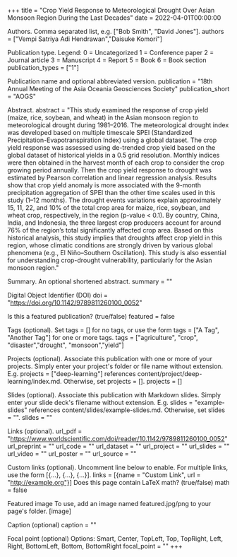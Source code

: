 +++ title = "Crop Yield Response to Meteorological Drought Over Asian Monsoon Region During the Last Decades" date = 2022-04-01T00:00:00

Authors. Comma separated list, e.g. ["Bob Smith", "David Jones"].
authors = ["Vempi Satriya Adi Hendrawan","Daisuke Komori"]

Publication type.
Legend:
0 = Uncategorized
1 = Conference paper
2 = Journal article
3 = Manuscript
4 = Report
5 = Book
6 = Book section
publication_types = ["1"]

Publication name and optional abbreviated version.
publication = "18th Annual Meeting of the Asia Oceania Geosciences Society" publication_short = "AOGS"

Abstract.
abstract = "This study examined the response of crop yield (maize, rice, soybean, and wheat) in the Asian monsoon region to meteorological drought during 1981–2016. The meteorological drought index was developed based on multiple timescale SPEI (Standardized Precipitation-Evapotranspiration Index) using a global dataset. The crop yield response was assessed using de-trended crop yield based on the global dataset of historical yields in a 0.5 grid resolution. Monthly indices were then obtained in the harvest month of each crop to consider the crop growing period annually. Then the crop yield response to drought was estimated by Pearson correlation and linear regression analysis. Results show that crop yield anomaly is more associated with the 9-month precipitation aggregation of SPEI than the other time scales used in this study (1–12 months). The drought events variations explain approximately 15, 11, 22, and 10% of the total crop area for maize, rice, soybean, and wheat crop, respectively, in the region (p-value < 0.1). By country, China, India, and Indonesia, the three largest crop producers account for around 76% of the region’s total significantly affected crop area. Based on this historical analysis, this study implies that droughts affect crop yield in this region, whose climatic conditions are strongly driven by various global phenomena (e.g., El Niño–Southern Oscillation). This study is also essential for understanding crop-drought vulnerability, particularly for the Asian monsoon region."

Summary. An optional shortened abstract.
summary = ""

Digital Object Identifier (DOI)
doi = "https://doi.org/10.1142/9789811260100_0052"

Is this a featured publication? (true/false)
featured = false

Tags (optional).
Set tags = [] for no tags, or use the form tags = ["A Tag", "Another Tag"] for one or more tags.
tags = ["agriculture", "crop", "disaster","drought", "monsoon","yield"]

Projects (optional).
Associate this publication with one or more of your projects.
Simply enter your project's folder or file name without extension.
E.g. projects = ["deep-learning"] references
content/project/deep-learning/index.md.
Otherwise, set projects = [].
projects = []

Slides (optional).
Associate this publication with Markdown slides.
Simply enter your slide deck's filename without extension.
E.g. slides = "example-slides" references
content/slides/example-slides.md.
Otherwise, set slides = "".
slides = ""

Links (optional).
url_pdf = "https://www.worldscientific.com/doi/reader/10.1142/9789811260100_0052" url_preprint = "" url_code = "" url_dataset = "" url_project = "" url_slides = "" url_video = "" url_poster = "" url_source = ""

Custom links (optional).
Uncomment line below to enable. For multiple links, use the form [{...}, {...}, {...}].
links = [{name = "Custom Link", url = "http://example.org"}]
Does this page contain LaTeX math? (true/false)
math = false

Featured image
To use, add an image named featured.jpg/png to your page's folder.
[image]

Caption (optional)
caption = ""

Focal point (optional)
Options: Smart, Center, TopLeft, Top, TopRight, Left, Right, BottomLeft, Bottom, BottomRight
focal_point = "" +++
